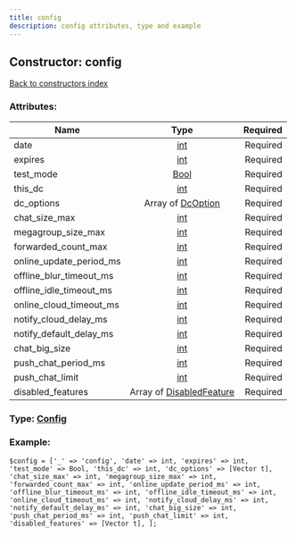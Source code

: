```yaml
---
title: config
description: config attributes, type and example
---
```

## Constructor: config  
[Back to constructors index](index.md)



### Attributes:

| Name     |    Type       | Required |
|----------|:-------------:|---------:|
|date|[int](../types/int.md) | Required|
|expires|[int](../types/int.md) | Required|
|test\_mode|[Bool](../types/Bool.md) | Required|
|this\_dc|[int](../types/int.md) | Required|
|dc\_options|Array of [DcOption](../types/DcOption.md) | Required|
|chat\_size\_max|[int](../types/int.md) | Required|
|megagroup\_size\_max|[int](../types/int.md) | Required|
|forwarded\_count\_max|[int](../types/int.md) | Required|
|online\_update\_period\_ms|[int](../types/int.md) | Required|
|offline\_blur\_timeout\_ms|[int](../types/int.md) | Required|
|offline\_idle\_timeout\_ms|[int](../types/int.md) | Required|
|online\_cloud\_timeout\_ms|[int](../types/int.md) | Required|
|notify\_cloud\_delay\_ms|[int](../types/int.md) | Required|
|notify\_default\_delay\_ms|[int](../types/int.md) | Required|
|chat\_big\_size|[int](../types/int.md) | Required|
|push\_chat\_period\_ms|[int](../types/int.md) | Required|
|push\_chat\_limit|[int](../types/int.md) | Required|
|disabled\_features|Array of [DisabledFeature](../types/DisabledFeature.md) | Required|



### Type: [Config](../types/Config.md)


### Example:

```
$config = ['_' => 'config', 'date' => int, 'expires' => int, 'test_mode' => Bool, 'this_dc' => int, 'dc_options' => [Vector t], 'chat_size_max' => int, 'megagroup_size_max' => int, 'forwarded_count_max' => int, 'online_update_period_ms' => int, 'offline_blur_timeout_ms' => int, 'offline_idle_timeout_ms' => int, 'online_cloud_timeout_ms' => int, 'notify_cloud_delay_ms' => int, 'notify_default_delay_ms' => int, 'chat_big_size' => int, 'push_chat_period_ms' => int, 'push_chat_limit' => int, 'disabled_features' => [Vector t], ];
```  

